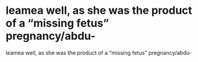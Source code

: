 # leamea well, as she was the product of a “missing fetus” pregnancy/abdu-

leamea well, as she was the product of a “missing fetus” pregnancy/abdu-